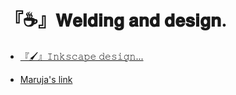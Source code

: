 # 『☕』𝐖𝐞𝐥𝐝𝐢𝐧𝐠 𝐚𝐧𝐝 𝐝𝐞𝐬𝐢𝐠𝐧. 

* [『🖌️』𝙸𝚗𝚔𝚜𝚌𝚊𝚙𝚎 𝚍𝚎𝚜𝚒𝚐𝚗...](https://github.com/chechiliaa/Soldadura-y-dise-o/blob/main/inkscape.md#inkscape-y-apuntes)

* [Maruja's link](https://github.com/d-prieto/Inkscape-fresado-y-soldadura#repositorios-de-alumnos)

